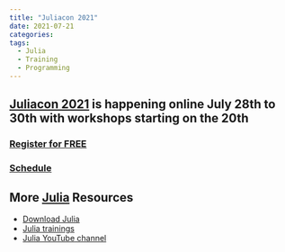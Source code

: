 ```yaml
---
title: "Juliacon 2021"
date: 2021-07-21
categories:
tags:
  - Julia
  - Training
  - Programming
---
```

## [Juliacon 2021](https://juliacon.org/2021/) is happening online July 28th to 30th with workshops starting on the 20th

### [Register for FREE](https://juliacon.org/2021/tickets/)
### [Schedule](https://pretalx.com/juliacon2021/schedule/)

## More [Julia](https://juliacomputing.com/) Resources
- [Download Julia](https://julialang.org/downloads/)
- [Julia trainings](https://juliacomputing.com/training/)
- [Julia YouTube channel](https://www.youtube.com/playlist?list=PLP8iPy9hna6Tl2UHTrm4jnIYrLkIcAROR)
